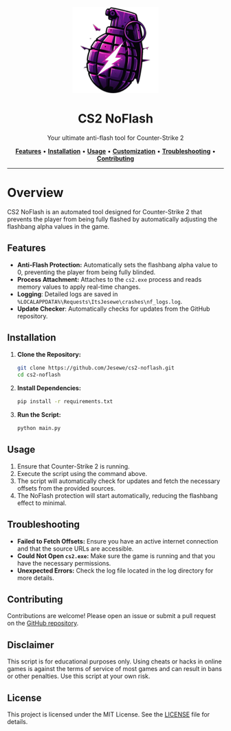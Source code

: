 <div align="center">
   <img src="src/img/icon.png" alt="CS2 NoFlash" width="200" height="200">
   <h1>CS2 NoFlash</h1>
   <p>Your ultimate anti-flash tool for Counter-Strike 2</p>
   <a href="#features"><strong>Features</strong></a> •
   <a href="#installation"><strong>Installation</strong></a> •
   <a href="#usage"><strong>Usage</strong></a> •
   <a href="#customization"><strong>Customization</strong></a> •
   <a href="#troubleshooting"><strong>Troubleshooting</strong></a> •
   <a href="#contributing"><strong>Contributing</strong></a>
</div>

---

# Overview
CS2 NoFlash is an automated tool designed for Counter-Strike 2 that prevents the player from being fully flashed by automatically adjusting the flashbang alpha values in the game.

## Features
- **Anti-Flash Protection:** Automatically sets the flashbang alpha value to 0, preventing the player from being fully blinded.
- **Process Attachment:** Attaches to the `cs2.exe` process and reads memory values to apply real-time changes.
- **Logging**: Detailed logs are saved in `%LOCALAPPDATA%\Requests\ItsJesewe\crashes\nf_logs.log`.
- **Update Checker**: Automatically checks for updates from the GitHub repository.

## Installation
1. **Clone the Repository:**
   ```bash
   git clone https://github.com/Jesewe/cs2-noflash.git
   cd cs2-noflash
   ```

2. **Install Dependencies:**
   ```bash
   pip install -r requirements.txt
   ```

3. **Run the Script:**
   ```bash
   python main.py
   ```

## Usage
1. Ensure that Counter-Strike 2 is running.
2. Execute the script using the command above.
3. The script will automatically check for updates and fetch the necessary offsets from the provided sources.
4. The NoFlash protection will start automatically, reducing the flashbang effect to minimal.

## Troubleshooting
- **Failed to Fetch Offsets:** Ensure you have an active internet connection and that the source URLs are accessible.
- **Could Not Open `cs2.exe`:** Make sure the game is running and that you have the necessary permissions.
- **Unexpected Errors:** Check the log file located in the log directory for more details.

## Contributing
Contributions are welcome! Please open an issue or submit a pull request on the [GitHub repository](https://github.com/Jesewe/cs2-noflash).

## Disclaimer
This script is for educational purposes only. Using cheats or hacks in online games is against the terms of service of most games and can result in bans or other penalties. Use this script at your own risk.

## License
This project is licensed under the MIT License. See the [LICENSE](LICENSE) file for details.